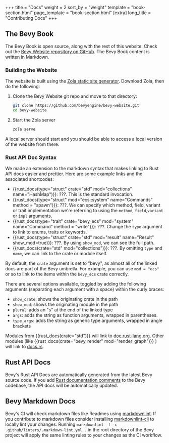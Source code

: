 +++
title = "Docs"
weight = 2
sort_by = "weight"
template = "book-section.html"
page_template = "book-section.html"
[extra]
long_title = "Contributing Docs"
+++

## The Bevy Book

The Bevy Book is open source, along with the rest of this website. Check out the [Bevy Website repository on GitHub](https://github.com/bevyengine/bevy-website). The Bevy Book content is written in Markdown.

### Building the Website

The website is built using the [Zola static site generator](https://www.getzola.org/). Download Zola, then do the following:

1. Clone the Bevy Website git repo and move to that directory:
    ```sh
    git clone https://github.com/bevyengine/bevy-website.git
    cd bevy-website
    ```
2. Start the Zola server
    ```sh
    zola serve
    ```

A local server should start and you should be able to access a local version of the website from there.

### Rust API Doc Syntax

We made an extension to the markdown syntax that makes linking to Rust API docs easier and prettier.
Here are some example links and the associated shortcodes:

- {{rust_docs(type="struct" crate="std" mod="collections" name="HashMap")}}: ???. This is the standard invocation.
- {{rust_docs(type="struct" mod="ecs::system" name="Commands" method = "spawn")}}: ???. We can specify which method, field, variant or trait implementation we're referring to using the `method`, `field`,`variant` or `impl` arguments.
- {{rust_docs(type="trait" crate="bevy_ecs" mod="system" name="Command" method = "write")}}: ???. Change the `type` argument to link to enums, traits or keywords.
- {{rust_docs(type="struct" crate="std" mod="result" name="Result" show_mod=true)}}: ???. By using `show_mod`, we can see the full path.
- {{rust_docs(crate="std" mod="collections")}}: ???. By omitting `type` and `name`, we can link to the crate or module itself.

By default, the `crate` argument is set to "bevy", as almost all of the linked docs are part of the Bevy umbrella.
For example, you can use `mod = "ecs"` or so to link to the items within the `bevy_ecs` crate correctly.

There are several options available, toggled by adding the following arguments (separating each argument with a space) within the curly braces:

- `show_crate`: shows the originating crate in the path
- `show_mod`: shows the originating module in the path
- `plural`: adds an "s" at the end of the linked type
- `args`: adds the string as function arguments, wrapped in parentheses.
- `type_args`: adds the string as generic type arguments, wrapped in angle brackets

Modules from {{rust_docs(crate="std")}} will link to [doc.rust-lang.org](https://doc.rust-lang.org/std/index.html). Other modules (like {{rust_docs(crate="bevy_render" mod="render_graph")}} ) will link to [docs.rs](https://docs.rs).

## Rust API Docs

Bevy's Rust API Docs are automatically generated from the latest Bevy source code. If you add [Rust documentation comments](https://doc.rust-lang.org/book/ch14-02-publishing-to-crates-io.html#making-useful-documentation-comments) to the Bevy codebase, the API docs will be automatically updated.

## Bevy Markdown Docs

Bevy's CI will check markdown files like Readmes using [markdownlint](https://github.com/DavidAnson/markdownlint). If you contribute to markdown files consider installing [markdownlint-cli](https://github.com/igorshubovych/markdownlint-cli) to locally lint your changes. Running `markdownlint -f -c .github/linters/.markdown-lint.yml .` in the root directory of the Bevy project will apply the same linting rules to your changes as the CI workflow.
